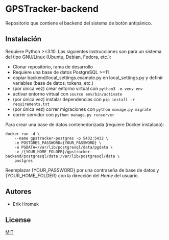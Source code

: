 # GPSTracker-backend

Repositorio que contiene el backend del sistema de botón antipánico.

## Instalación

Requiere Python >=3.10.
Las siguientes instrucciones son para un sistema del tipo GNU/Linux (Ubuntu, Debian, Fedora, etc.):

- Clonar repositorio, rama de desarrollo
- Requiere una base de datos PostgreSQL >=11
- copiar backend/local_settings.example.py en local_settings.py y definir variables (base de datos, tokens, etc.)
- (por única vez) crear entorno virtual con `python3 -m venv env`
- activar entorno virtual con `source env/bin/activate`
- (por única vez)  instalar dependencias con `pip install -r requirements.txt`
- (por única vez)  correr migraciones con `python manage.py migrate`
- correr servidor con `python manage.py runserver`

Para crear una base de datos contenedorizada (requiere Docker instalado):

```
docker run -d \
	--name gpstracker-postgres -p 5432:5432 \
	-e POSTGRES_PASSWORD={YOUR_PASSWORD} \
	-e PGDATA=/var/lib/postgresql/data/pgdata \
	-v /{YOUR_HOME_FOLDER}/gpstracker-backend/postgresql/data:/var/lib/postgresql/data \
	postgres
```

Reemplazar {YOUR_PASSWORD} por una contraseña de base de datos y {YOUR_HOME_FOLDER} con la dirección del _Home_ del usuario.

## Autores
- Erik Hromek

## License

[MIT](https://choosealicense.com/licenses/mit/)
